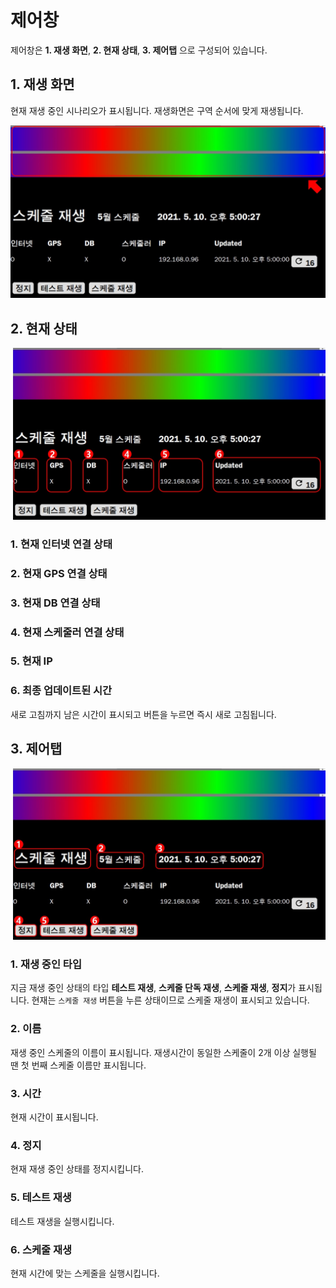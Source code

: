 # 제어창
제어창은 **1. 재생 화면**, **2. 현재 상태**, **3. 제어탭** 으로 구성되어 있습니다.

## 1. 재생 화면
현재 재생 중인 시나리오가 표시됩니다. 재생화면은 구역 순서에 맞게 재생됩니다.

<img src="./img/playing.jpg" />

## 2. 현재 상태

<img src="./img/currentTap.jpg" />

### 1. 현재 인터넷 연결 상태

### 2. 현재 GPS 연결 상태

### 3. 현재 DB 연결 상태

### 4. 현재 스케줄러 연결 상태

### 5. 현재 IP

### 6. 최종 업데이트된 시간
새로 고침까지 남은 시간이 표시되고 버튼을 누르면 즉시 새로 고침됩니다.

## 3. 제어탭

<img src="./img/controlTap.jpg" />

### 1. 재생 중인 타입
지금 재생 중인 상태의 타입 **테스트 재생**, **스케줄 단독 재생**, **스케줄 재생**, **정지**가 표시됩니다.
현재는 `스케줄 재생` 버튼을 누른 상태이므로 스케줄 재생이 표시되고 있습니다.

### 2. 이름
재생 중인 스케줄의 이름이 표시됩니다. 재생시간이 동일한 스케줄이 2개 이상 실행될 땐 첫 번째 스케줄 이름만 표시됩니다.

### 3. 시간
현재 시간이 표시됩니다.

### 4. 정지
현재 재생 중인 상태를 정지시킵니다.

### 5. 테스트 재생
테스트 재생을 실행시킵니다.

### 6. 스케줄 재생
현재 시간에 맞는 스케줄을 실행시킵니다.
